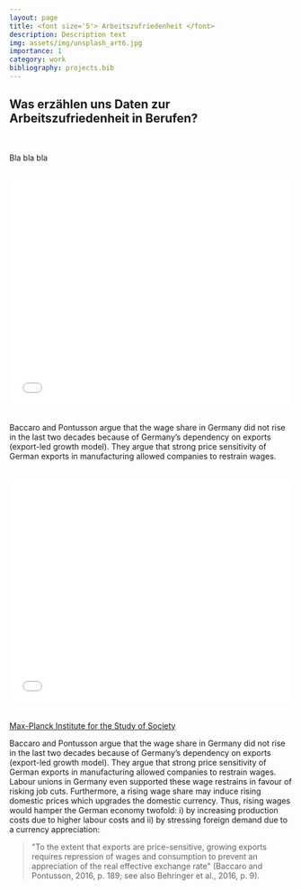 ```yaml
---
layout: page
title: <font size='5'> Arbeitszufriedenheit </font>
description: Description text
img: assets/img/unsplash_art6.jpg
importance: 1
category: work
bibliography: projects.bib
---
```




## Was erzählen uns Daten zur Arbeitszufriedenheit in Berufen?

<br>

Bla bla bla

<br>

<div class="l-page">
  <iframe src="{{ '/assets/plotly/full_time_employment_by_decile.html' | relative_url }}" frameborder='0' height="400px" width="100%"></iframe>
</div>

<br>

Baccaro and Pontusson argue that the wage share in Germany did not rise in the last two
decades because of Germany’s dependency on exports (export-led growth model). 
They argue that strong price sensitivity of German exports in manufacturing allowed companies
to restrain wages. 

<br>

<div class="l-page">
  <iframe src="{{ '/assets/plotly/gute_arbeit1.html' | relative_url }}" scrolling='no' frameborder='0' height="400px" width="100%"></iframe>
</div>

<br>

[Max-Planck Institute for the Study of Society](https://www.mpifg.de/2733/en)

Baccaro and Pontusson argue that the wage share in Germany did not rise in the last two
decades because of Germany’s dependency on exports (export-led growth model). 
They argue that strong price sensitivity of German exports in manufacturing allowed companies
to restrain wages. Labour unions in Germany even supported these wage restrains in favour of
risking job cuts. Furthermore, a rising wage share may induce rising domestic prices which 
upgrades the domestic currency. Thus, rising wages would hamper the German economy twofold:
i) by increasing production costs due to higher labour costs and ii) by stressing foreign demand
due to a currency appreciation: 

<blockquote>
"To the extent that exports are price-sensitive, growing exports
requires repression of wages and consumption to prevent an appreciation of the real effective 
exchange rate" (Baccaro and Pontusson, 2016, p. 189; see also Behringer et al., 2016, p. 9).
</blockquote>

<br>


